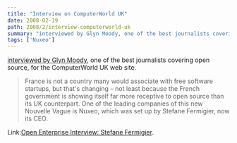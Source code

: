 ```yaml
---
title: "Interview on ComputerWorld UK"
date: 2008-02-19
path: 2008/2/interview-computerworld-uk
summary: "interviewed by Glyn Moody, one of the best journalists covering open source, for the ComputerWorld UK web site."
tags: ['Nuxeo']
---
```


<a href="http://www.computerworlduk.com/toolbox/open-source/blogs/index.cfm?entryid=501&amp;blogid=14">interviewed by Glyn Moody</a>, one of the best journalists covering open source, for the ComputerWorld UK web site.<blockquote>
France is not a country many would associate with free software startups, but that's changing &#8211; not least because the French government is showing itself far more receptive to open source than its UK counterpart. One of the leading companies of this new Nouvelle Vague is Nuxeo, which was set up by Stefane Fermigier, now its CEO.
</blockquote>

Link:<a href="http://www.computerworlduk.com/toolbox/open-source/blogs/index.cfm?entryid=501&amp;blogid=14">Open Enterprise Interview: Stefane Fermigier</a>. 

